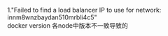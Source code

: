 1."Failed to find a load balancer IP to use for network: innm8wnzbaydan510mrbli4c5" </br>
docker version 各node中版本不一致导致的 </br>
